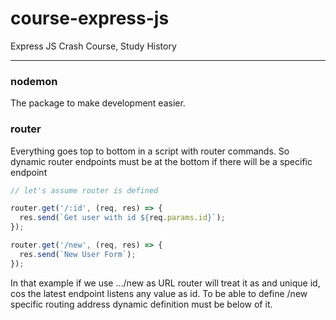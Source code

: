 # course-express-js
Express JS Crash Course, Study History

---

### nodemon
The package to make development easier. 

### router
Everything goes top to bottom in a script with router commands. So dynamic router endpoints must be at the bottom if there will be a specific endpoint

```js
// let's assume router is defined 

router.get('/:id', (req, res) => {
  res.send(`Get user with id ${req.params.id}`);
});

router.get('/new', (req, res) => {
  res.send(`New User Form`);
});
```

In that example if we use .../new as URL router will treat it as and unique id, cos the latest endpoint listens any value as id. To be able to define /new specific routing address dynamic definition must be below of it. 